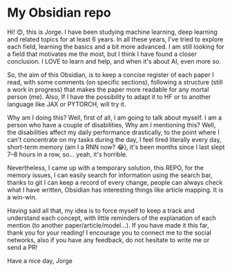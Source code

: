 # My Obsidian repo


Hi! 😊, this is Jorge. I have been studying machine learning, deep learning and related topics for at least 6 years. In all these years, I've tried to explore each field, learning the basics and a bit more advanced. I am still looking for a field that motivates me the most, but I think I have found a closer conclusion. I LOVE to learn and help, and when it's about AI, even more so.

So, the aim of this Obsidian, is to keep a concise register of each paper I read, with some comments (on specific sections), following a structure (still a work in progress) that makes the paper more readable for any mortal person (me). Also, If I have the possibility to adapt it to HF or to another language like JAX or PYTORCH, will try it.

Why am I doing this? Well, first of all, I am going to talk about myself. I am a person who have a couple of disabilities, Why am I mentioning this? Well, the disabilities affect my daily performance drastically, to the point where I can't concentrate on my tasks during the day, I feel tired literally every day, short-term memory (am I a RNN now?  😂), it's been months since I last slept 7–8 hours in a row, so... yeah, it's horrible.

Nevertheless, I came up with a temporary solution, this REPO, for the memory issues, I can easily search for information using the search bar, thanks to git I can keep a record of every change, people can always check what I have written, Obsidian has interesting things like article mapping. It is a win-win. 

Having said all that, my idea is to force myself to keep a track and understand each concept, with little reminders of the explanation of each mention (to another paper/article/model...). If you have made it this far, thank you for your reading! I encourage you to connect me to the social networks, also if you have any feedback, do not hesitate to write me or send a PR! 

Have a nice day,
Jorge

